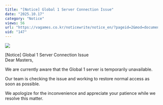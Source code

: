 ```yaml
---
title: "[Notice] Global 1 Server Connection Issue"
date: "2025.10.17"
category: "Notice"
views: 56
url: "https://vagames.co.kr/noticewrite/notice_en/?pageid=2&mod=document&uid=147"
uid: "147"
---
```


![](/images/news/live/en/147-6426a7f9.png)  

\[Notice\] Global 1 Server Connection Issue  
Dear Masters,  
  
We are currently aware that the Global 1 server is temporarily unavailable.  
  
Our team is checking the issue and working to restore normal access as soon as possible.  
  
  
  
We apologize for the inconvenience and appreciate your patience while we resolve this matter.